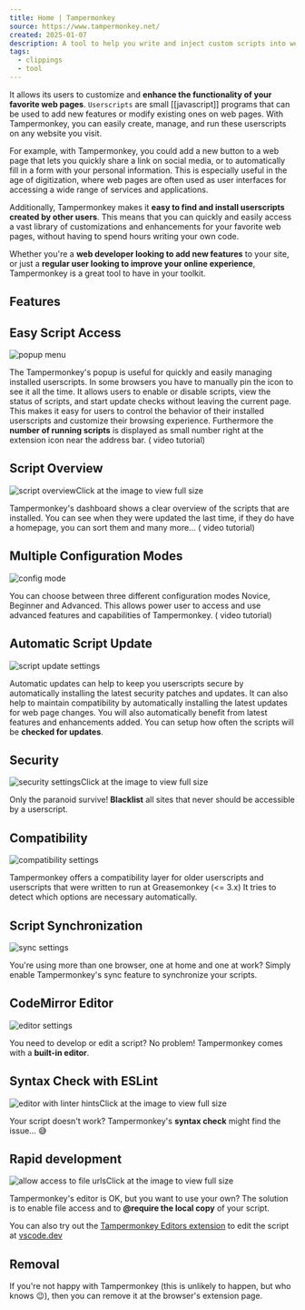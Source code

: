 ```yaml
---
title: Home | Tampermonkey
source: https://www.tampermonkey.net/
created: 2025-01-07
description: A tool to help you write and inject custom scripts into webpages. Usually installed as a browser extension
tags:
  - clippings
  - tool
---
```

It allows its users to customize and **enhance the functionality of your favorite web pages**. `Userscripts` are small [[javascript]] programs that can be used to add new features or modify existing ones on web pages. With Tampermonkey, you can easily create, manage, and run these userscripts on any website you visit.

For example, with Tampermonkey, you could add a new button to a web page that lets you quickly share a link on social media, or to automatically fill in a form with your personal information. This is especially useful in the age of digitization, where web pages are often used as user interfaces for accessing a wide range of services and applications.

Additionally, Tampermonkey makes it **easy to find and install userscripts created by other users**. This means that you can quickly and easily access a vast library of customizations and enhancements for your favorite web pages, without having to spend hours writing your own code.

Whether you're a **web developer looking to add new features** to your site, or just a **regular user looking to improve your online experience**, Tampermonkey is a great tool to have in your toolkit.

## Features

## Easy Script Access

![popup menu](https://www.tampermonkey.net/images/action_menu.png "popup menu")

The Tampermonkey's popup is useful for quickly and easily managing installed userscripts. In some browsers you have to manually pin the icon to see it all the time. It allows users to enable or disable scripts, view the status of scripts, and start update checks without leaving the current page. This makes it easy for users to control the behavior of their installed userscripts and customize their browsing experience. Furthermore the **number of running scripts** is displayed as small number right at the extension icon near the address bar. ( video tutorial)

## Script Overview

![script overview](https://www.tampermonkey.net/images/script_overview.png "script overview")Click at the image to view full size

Tampermonkey's dashboard shows a clear overview of the scripts that are installed. You can see when they were updated the last time, if they do have a homepage, you can sort them and many more... ( video tutorial)

## Multiple Configuration Modes

![config mode](https://www.tampermonkey.net/images/config_mode.png "config mode")

You can choose between three different configuration modes Novice, Beginner and Advanced. This allows power user to access and use advanced features and capabilities of Tampermonkey. ( video tutorial)

## Automatic Script Update

![script update settings](https://www.tampermonkey.net/images/script_update.png "script update settings")

Automatic updates can help to keep you userscripts secure by automatically installing the latest security patches and updates. It can also help to maintain compatibility by automatically installing the latest updates for web page changes. You will also automatically benefit from latest features and enhancements added. You can setup how often the scripts will be **checked for updates**.

## Security

![security settings](https://www.tampermonkey.net/images/security.png "security settings")Click at the image to view full size

Only the paranoid survive! **Blacklist** all sites that never should be accessible by a userscript.

## Compatibility

![compatibility settings](https://www.tampermonkey.net/images/compatibility.png "compatibility settings")

Tampermonkey offers a compatibility layer for older userscripts and userscripts that were written to run at Greasemonkey (<= 3.x) It tries to detect which options are necessary automatically.

## Script Synchronization

![sync settings](https://www.tampermonkey.net/images/sync.png "sync settings")

You're using more than one browser, one at home and one at work? Simply enable Tampermonkey's sync feature to synchronize your scripts.

## CodeMirror Editor

![editor settings](https://www.tampermonkey.net/images/editor_settings.png "editor settings")

You need to develop or edit a script? No problem! Tampermonkey comes with a **built-in editor**.

## Syntax Check with ESLint

![editor with linter hints](https://www.tampermonkey.net/images/editor.png "editor with linter hints")Click at the image to view full size

Your script doesn't work? Tampermonkey's **syntax check** might find the issue... 😅

## Rapid development

![allow access to file urls](https://www.tampermonkey.net/images/allow_access_to_file_urls.png "allow access to file urls")Click at the image to view full size

Tampermonkey's editor is OK, but you want to use your own? The solution is to enable file access and to **@require the local copy** of your script.

You can also try out the [Tampermonkey Editors extension](https://chrome.google.com/webstore/detail/tampermonkey-editors/lieodnapokbjkkdkhdljlllmgkmdokcm) to edit the script at [vscode.dev](https://vscode.dev/?connectTo=tampermonkey)

## Removal

If you're not happy with Tampermonkey (this is unlikely to happen, but who knows 😉), then you can remove it at the browser's extension page.

<iframe width="800" height="400" data-src="https://www.youtube-nocookie.com/embed/Firefox?loop=1" class="lazy" title="Video Playback" frameborder="0" allow="accelerometer; autoplay; clipboard-write; encrypted-media; gyroscope; picture-in-picture" allowfullscreen=""></iframe>